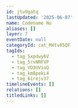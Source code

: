 ```yaml
---
id: jtu9gatq
lastUpdated: '2025-06-07'
name: Codename Nu
aliases: []
layer: 7
eventDate: null
categoryId: cat_MXtv05QF
tagIds:
  - tag_Sxpdwy6V
  - tag_5rvNRFVP
  - tag_VD3UVioQ
  - tag_km8pekL4
  - tag_6irejv37
timelineEvents: []
relations: []
titledLinks: []
---
```


